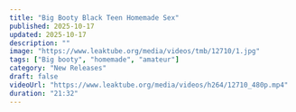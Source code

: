 ```yaml
---
title: "Big Booty Black Teen Homemade Sex"
published: 2025-10-17
updated: 2025-10-17
description: ""
image: "https://www.leaktube.org/media/videos/tmb/12710/1.jpg"
tags: ["Big booty", "homemade", "amateur"]
category: "New Releases"
draft: false
videoUrl: "https://www.leaktube.org/media/videos/h264/12710_480p.mp4"
duration: "21:32"
---
```


